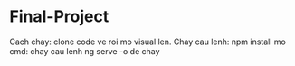# Final-Project
Cach chay: clone code ve roi mo visual len.
Chay cau lenh: npm install
mo cmd: chay cau lenh ng serve -o de chay